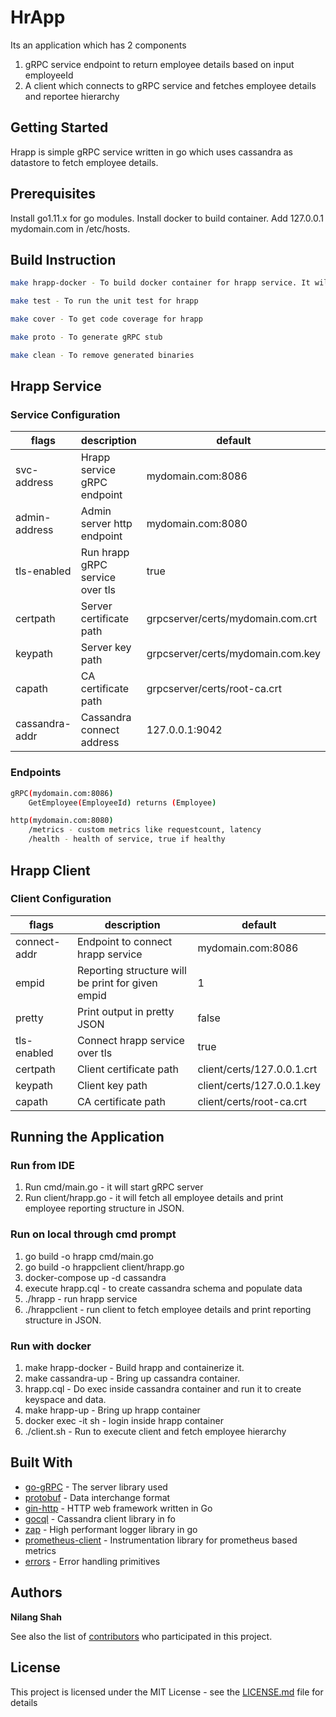 # HrApp
Its an application which has 2 components
1. gRPC service endpoint to return employee details based on input employeeId
2. A client which connects to gRPC service and fetches employee details and reportee hierarchy

## Getting Started

Hrapp is simple gRPC service written in go which uses cassandra as datastore to fetch employee details.

## Prerequisites

Install go1.11.x for go modules.
Install docker to build container.
Add 127.0.0.1 mydomain.com in /etc/hosts.

## Build Instruction
```bash
make hrapp-docker - To build docker container for hrapp service. It will also build hrapp-client and copy it inside container.

make test - To run the unit test for hrapp

make cover - To get code coverage for hrapp

make proto - To generate gRPC stub

make clean - To remove generated binaries
```
## Hrapp Service

### Service Configuration
| flags  | description | default |
| ------------- | ------------- | ------------- |
| svc-address  | Hrapp service gRPC endpoint|mydomain.com:8086|
| admin-address| Admin server http endpoint|mydomain.com:8080|
| tls-enabled | Run hrapp gRPC service over tls | true |
| certpath | Server certificate path | grpcserver/certs/mydomain.com.crt|
| keypath | Server key path | grpcserver/certs/mydomain.com.key|
| capath | CA certificate path | grpcserver/certs/root-ca.crt|
| cassandra-addr | Cassandra connect address | 127.0.0.1:9042|

### Endpoints

```bash
gRPC(mydomain.com:8086)
    GetEmployee(EmployeeId) returns (Employee)

http(mydomain.com:8080)
    /metrics - custom metrics like requestcount, latency
    /health - health of service, true if healthy
```

## Hrapp Client

### Client Configuration
| flags  | description | default |
| ------------- | ------------- | ------------- |
| connect-addr  | Endpoint to connect hrapp service |mydomain.com:8086|
| empid| Reporting structure will be print for given empid |1|
| pretty | Print output in pretty JSON | false |
|tls-enabled|Connect hrapp service over tls| true|
| certpath | Client certificate path | client/certs/127.0.0.1.crt|
| keypath | Client key path | client/certs/127.0.0.1.key|
| capath |  CA certificate path | client/certs/root-ca.crt|

## Running the Application

### Run from IDE

1. Run cmd/main.go - it will start gRPC server
2. Run client/hrapp.go - it will fetch all employee details and print employee reporting structure in JSON.

### Run on local through cmd prompt

1. go build -o hrapp cmd/main.go
2. go build -o hrappclient client/hrapp.go
3. docker-compose up -d cassandra
4. execute hrapp.cql - to create cassandra schema and populate data
5. ./hrapp - run hrapp service
6. ./hrappclient - run client to fetch employee details and print reporting structure in JSON.

### Run with docker

1. make hrapp-docker - Build hrapp and containerize it.
2. make cassandra-up - Bring up cassandra container.
3. hrapp.cql - Do exec inside cassandra container and run it to create keyspace and data.
4. make hrapp-up - Bring up hrapp container
5. docker exec -it <hrapp-cid> sh - login inside hrapp container
6. ./client.sh - Run to execute client and fetch employee hierarchy

## Built With

* [go-gRPC](https://grpc.io/docs/tutorials/basic/go.html) - The server library used
* [protobuf](https://github.com/golang/protobuf) - Data interchange format
* [gin-http](https://github.com/gin-gonic/gin) - HTTP web framework written in Go
* [gocql](https://github.com/gocql/gocql) - Cassandra client library in fo
* [zap](https://github.com/uber-go/zap) - High performant logger library in go
* [prometheus-client](https://github.com/prometheus/client_golang) - Instrumentation library for prometheus based metrics
* [errors](https://github.com/pkg/errors) - Error handling primitives
## Authors

**Nilang Shah**

See also the list of [contributors](https://github.com/your/project/contributors) who participated in this project.

## License

This project is licensed under the MIT License - see the [LICENSE.md](LICENSE.md) file for details

